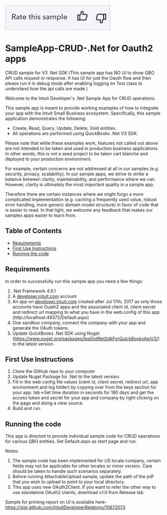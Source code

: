 [![Rate your Sample](views/Ratesample.png)][ss1][![Yes](views/Thumbup.png)][ss2][![No](views/Thumbdown.png)][ss3]

# SampleApp-CRUD-.Net for Oauth2 apps
CRUD sample for V3 .Net SDK (This sample app has NO UI to show QBO APi calls request or response. It has UI for just the Oauth flow and then please run it in debug mode after enabling logging on Test class to understand how the api calls are made.)


<p>Welcome to the Intuit Developer's .Net Sample App for CRUD operations.</p>
<p>This sample app is meant to provide working examples of how to integrate your app with the Intuit Small Business ecosystem. Specifically, this sample application demonstrates the following:</p>

<ul>
	<li>Create, Read, Query, Update, Delete, Void entities.</li>
	<li>All operations are performed using QuickBooks .Net V3 SDK.</li>
</ul>

<p>Please note that while these examples work, features not called out above are not intended to be taken and used in production business applications. In other words, this is not a seed project to be taken cart blanche and deployed to your production environment.</p>  

<p>For example, certain concerns are not addressed at all in our samples (e.g. security, privacy, scalability). In our sample apps, we strive to strike a balance between clarity, maintainability, and performance where we can. However, clarity is ultimately the most important quality in a sample app.</p>

<p>Therefore there are certain instances where we might forgo a more complicated implementation (e.g. caching a frequently used value, robust error handling, more generic domain model structure) in favor of code that is easier to read. In that light, we welcome any feedback that makes our samples apps easier to learn from.</p>

## Table of Contents

* [Requirements](#requirements)
* [First Use Instructions](#first-use-instructions)
* [Running the code](#running-the-code)

## Requirements

In order to successfully run this sample app you need a few things:


1. .Net Framework 4.6.1
2. A [developer.intuit.com](http://developer.intuit.com) account
3. An app on [developer.intuit.com](http://developer.intuit.com) created after Jul 17th, 2017 as only those accounts have Ouath2 apps and the associated client id, client secret and redirect url mapping to what you have in the web.config of this app (http://localhost:49372/Default.aspx)
4. One sandbox company, connect the company with your app and generate the OAuth tokens.
5. Update QuickBooks .Net SDK using Nuget (https://www.nuget.org/packages/IppDotNetSdkForQuickBooksApiV3/) to the latest version.

## First Use Instructions

1. Clone the GitHub repo to your computer
2. Update Nuget Package for .Net to the latest version.
3. Fill in the web.config file values (cient id, client secret, redirect url, app environment and log folder) by copying over from the keys section for your app.
tab->Set time duration in seconds for 180 days and get the access token and secret for your app and company by right clicking on the page and doing a view source. 
4. Build and run.



## Running the code

This app is directed to provide individual sample code for CRUD operations for various QBO entities.
Set Default.aspx as start page and run.

Notes: 

1. The sample code has been implemented for US locale company, certain fields may not be applicable for other locales or minor version. Care should be taken to handle such scenarios separately.
2. Before running AttachableUpload sample, update the path of the pdf that you wish to upload to point to your local directory. 
3. This app uses new OAuth2Client. If you want to refer the other way to use standalone OAuth2 clients, download v1.0 from Release tab

[ss1]: #
[ss2]: https://customersurveys.intuit.com/jfe/form/SV_9LWgJBcyy3NAwHc?check=Yes&checkpoint=SampleApp-CRUD-.Net_Oauth2&pageUrl=github
[ss3]: https://customersurveys.intuit.com/jfe/form/SV_9LWgJBcyy3NAwHc?check=No&checkpoint=SampleApp-CRUD-.Net_Oauth2&pageUrl=github

Sample for printing report on UI is available here- https://gist.github.com/IntuitDeveloperRelations/10672073
